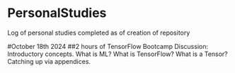# PersonalStudies
Log of personal studies completed as of creation of repository

#October 18th 2024
##2 hours of TensorFlow Bootcamp
Discussion:
Introductory concepts. What is ML? What is TensorFlow? What is a Tensor?
Catching up via appendices.
